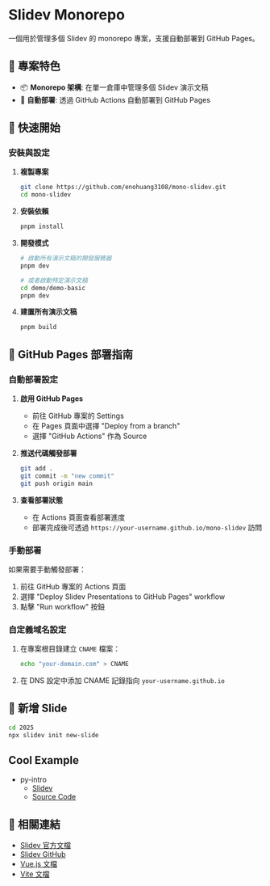 # Slidev Monorepo

一個用於管理多個 Slidev 的 monorepo 專案，支援自動部署到 GitHub Pages。

## 🎯 專案特色

- 📦 **Monorepo 架構**: 在單一倉庫中管理多個 Slidev 演示文稿
- 🚀 **自動部署**: 透過 GitHub Actions 自動部署到 GitHub Pages

## 🚀 快速開始

### 安裝與設定

1. **複製專案**

   ```bash
   git clone https://github.com/enohuang3108/mono-slidev.git
   cd mono-slidev
   ```

2. **安裝依賴**

   ```bash
   pnpm install
   ```

3. **開發模式**

   ```bash
   # 啟動所有演示文稿的開發服務器
   pnpm dev

   # 或者啟動特定演示文稿
   cd demo/demo-basic
   pnpm dev
   ```

4. **建置所有演示文稿**
   ```bash
   pnpm build
   ```

## 📖 GitHub Pages 部署指南

### 自動部署設定

1. **啟用 GitHub Pages**
   - 前往 GitHub 專案的 Settings
   - 在 Pages 頁面中選擇 "Deploy from a branch"
   - 選擇 "GitHub Actions" 作為 Source

2. **推送代碼觸發部署**

   ```bash
   git add .
   git commit -m "new commit"
   git push origin main
   ```

3. **查看部署狀態**
   - 在 Actions 頁面查看部署進度
   - 部署完成後可透過 `https://your-username.github.io/mono-slidev` 訪問

### 手動部署

如果需要手動觸發部署：

1. 前往 GitHub 專案的 Actions 頁面
2. 選擇 "Deploy Slidev Presentations to GitHub Pages" workflow
3. 點擊 "Run workflow" 按鈕

### 自定義域名設定

1. 在專案根目錄建立 `CNAME` 檔案：

   ```bash
   echo "your-domain.com" > CNAME
   ```

2. 在 DNS 設定中添加 CNAME 記錄指向 `your-username.github.io`

## 🔧 新增 Slide

```bash
cd 2025
npx slidev init new-slide
```

## Cool Example

- py-intro
   - [Slidev](https://kareimgazer.github.io/py-intro/)
   - [Source Code](https://github.com/KareimGazer/py-intro)

## 🔗 相關連結

- [Slidev 官方文檔](https://sli.dev)
- [Slidev GitHub](https://github.com/slidevjs/slidev)
- [Vue.js 文檔](https://vuejs.org)
- [Vite 文檔](https://vitejs.dev)
